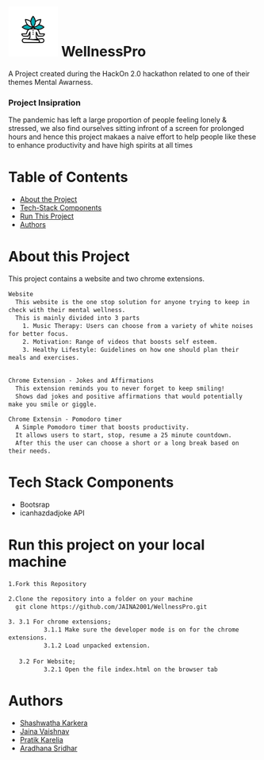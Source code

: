  # <img src="logo.png" width="100" height="100"/> WellnessPro
  
A Project created during the HackOn 2.0 hackathon related to one of their themes Mental Awarness.

### Project Insipration

The pandemic has left a large proportion of people feeling lonely & stressed, we also find ourselves sitting infront of a screen for prolonged hours and hence this project makaes a naive effort to help people like these to enhance productivity and have high spirits at all times

# Table of Contents
- [About the Project](#about-this-project)
- [Tech-Stack Components](#tech-stack-components)
- [Run This Project](#run-this-project-on-your-local-machine)
- [Authors](#authors)

# About this Project
This project contains a website and two chrome extensions.
```
Website
  This website is the one stop solution for anyone trying to keep in check with their mental wellness.
  This is mainly divided into 3 parts
    1. Music Therapy: Users can choose from a variety of white noises for better focus.
    2. Motivation: Range of videos that boosts self esteem.
    3. Healthy Lifestyle: Guidelines on how one should plan their meals and exercises.
  
```
```
Chrome Extension - Jokes and Affirmations
  This extension reminds you to never forget to keep smiling! 
  Shows dad jokes and positive affirmations that would potentially make you smile or giggle.

```
```
Chrome Extensin - Pomodoro timer 
  A Simple Pomodoro timer that boosts productivity.
  It allows users to start, stop, resume a 25 minute countdown. 
  After this the user can choose a short or a long break based on their needs.

```

# Tech Stack Components
 * Bootsrap
 * icanhazdadjoke API
# Run this project on your local machine
```
1.Fork this Repository
```
```
2.Clone the repository into a folder on your machine
  git clone https://github.com/JAINA2001/WellnessPro.git
```
```
3. 3.1 For chrome extensions;
          3.1.1 Make sure the developer mode is on for the chrome extensions.
          3.1.2 Load unpacked extension.

   3.2 For Website;
          3.2.1 Open the file index.html on the browser tab 
```
# Authors
- [Shashwatha Karkera](https://github.com/shashwatha411)
- [Jaina Vaishnav](https://github.com/JAINA2001)
- [Pratik Karelia](https://github.com/pratikkarelia25)
- [Aradhana Sridhar](https://github.com/AraSridhar)

